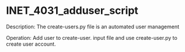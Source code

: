 # INET_4031_adduser_script
Description:
The create-users.py file is an automated user management

Operation:
Add user to create-user. input file and use create-user.py to create user account.
